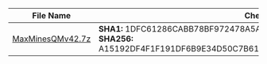 |   File Name   | Checksum |
| ------------- | ------------- |
| <a href="https://github.com/lesongvi/MaxMinesQM/releases/download/v1.0.12.0/MaxMinesQMv42.7z">MaxMinesQMv42.7z</a>  | **SHA1:** 1DFC61286CABB78BF972478A5A10F0EEB4AB39F4<br/>**SHA256:** A15192DF4F1F191DF6B9E34D50C7B61442CBEBF44C59B8C0D9C5CB2260200BE5  |
